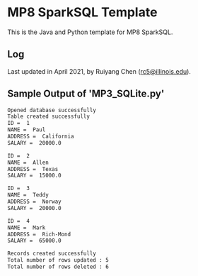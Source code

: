 # MP8 SparkSQL Template

This is the Java and Python template for MP8 SparkSQL.

## Log 

Last updated in April 2021, by Ruiyang Chen (rc5@illinois.edu).

## Sample Output of 'MP3\_SQLite.py'
~~~sh
Opened database successfully
Table created successfully
ID =  1
NAME =  Paul
ADDRESS =  California
SALARY =  20000.0 

ID =  2
NAME =  Allen
ADDRESS =  Texas
SALARY =  15000.0 

ID =  3
NAME =  Teddy
ADDRESS =  Norway
SALARY =  20000.0 

ID =  4
NAME =  Mark
ADDRESS =  Rich-Mond 
SALARY =  65000.0 

Records created successfully
Total number of rows updated : 5
Total number of rows deleted : 6
~~~
